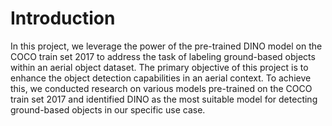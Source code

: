 # Introduction
In this project, we leverage the power of the pre-trained DINO model on the COCO train set 2017 to address the task of labeling ground-based objects within an aerial object dataset. The primary objective of this project is to enhance the object detection capabilities in an aerial context. To achieve this, we conducted research on various models pre-trained on the COCO train set 2017 and identified DINO as the most suitable model for detecting ground-based objects in our specific use case.

